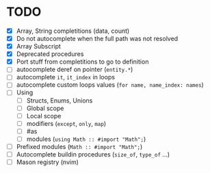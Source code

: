# TODO
- [x] Array, String completitions (data, count)
- [x] Do not autocomplete when the full path was not resolved
- [x] Array Subscript
- [x] Deprecated procedures
- [x] Port stuff from completitions to go to definition
- [ ] autocomplete deref on pointer (`entity.*`)
- [ ] autocomplete `it`, `it_index` in loops
- [ ] autocomplete custom loops values (`for name, name_index: names`)
- [ ] Using
    - [ ] Structs, Enums, Unions
    - [ ] Global scope
    - [ ] Local scope
    - [ ] modifiers (`except`, `only`, `map`)
    - [ ] #as
    - [ ] modules (`using Math :: #import "Math";`)
- [ ] Prefixed modules (`Math :: #import "Math";`)
- [ ] Autocomplete buildin procedures (`size_of`, `type_of` ...)
- [ ] Mason registry (nvim)